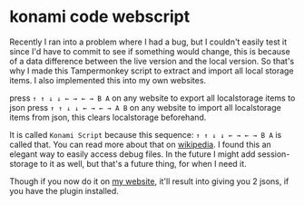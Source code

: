 # konami code webscript

Recently I ran into a problem where I had a bug, but I couldn't easily test it since I'd have to commit to see if something would change, this is because of a data difference between the live version and the local version. So that's why I made this Tampermonkey script to extract and import all local storage items. I also implemented this into my own websites. 

press `↑ ↑ ↓ ↓ ← → ← → B A` on any website to export all localstorage items to json
press `↑ ↑ ↓ ↓ ← → ← → A B` on any website to import all localstorage items from json, this clears localstorage beforehand.

It is called `Konami Script` because this sequence: `↑ ↑ ↓ ↓ ← → ← → B A` is called that. You can read more about that on [wikipedia](https://en.wikipedia.org/wiki/Konami_Code). I found this an elegant way to easily access debug files. In the future I might add session-storage to it as well, but that's a future thing, for when I need it.

Though if you now do it on [my website](https://oldmartijntje.nl), it'll result into giving you 2 jsons, if you have the plugin installed.